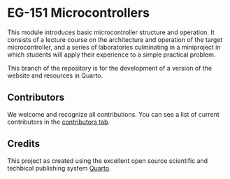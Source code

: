 # EG-151 Microcontrollers

This module introduces basic microcontroller structure and operation. It consists of a lecture course on the architecture and operation of the target microcontroller, and a series of laboratories culminating in a miniproject in which students will apply their experience to a simple practical problem.

This branch of the repository is for the development of a version of the website and resources in Quarto.

## Contributors

We welcome and recognize all contributions. You can see a list of current contributors in the [contributors tab](https://github.com/cpjobling/eg_151/graphs/contributors).

## Credits

This project as created using the excellent open source scientific and techbical publishing system [Quarto](https://quarto.org/). 
